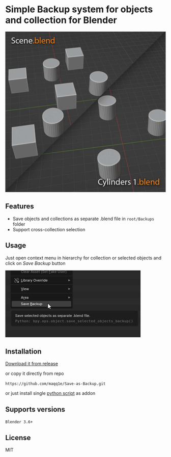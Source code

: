 # Simple Backup system for objects and collection for Blender

![alt text](https://github.com/maqq1e/Save-as-Backup/blob/main/pics/Save-as-Backup.jpg)

## Features
- Save objects and collections as separate .blend file in `root/Backups` folder
- Support cross-collection selection
## Usage
Just open context menu in hierarchy for collection or selected objects and click on _Save Backup_ button 

![alt text](https://github.com/maqq1e/Save-as-Backup/blob/main/pics/Context-menu.png)

## Installation

[Download it from release](https://github.com/maqq1e/Save-as-Backup/releases/tag/v1.0.0)

or copy it directly from repo

```https://github.com/maqq1e/Save-as-Backup.git```

or just install single [python script](https://github.com/maqq1e/Save-as-Backup/blob/main/__init__.py) as addon

## Supports versions

`Blender 3.6+`

## License
MIT
